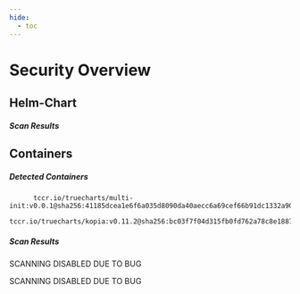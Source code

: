 ```yaml
---
hide:
  - toc
---
```


# Security Overview

<link href="https://truecharts.org/_static/trivy.css" type="text/css" rel="stylesheet" />

## Helm-Chart

##### Scan Results


## Containers

##### Detected Containers

          tccr.io/truecharts/multi-init:v0.0.1@sha256:41185dcea1e6f6a035d8090da40aecc6a69cef66b91dc1332a90c9d22861d367
          tccr.io/truecharts/kopia:v0.11.2@sha256:bc03f7f04d315fb0fd762a78c8e1887a7405d59fce9ceaf586527075665ca6ca

##### Scan Results

SCANNING DISABLED DUE TO BUG

SCANNING DISABLED DUE TO BUG
